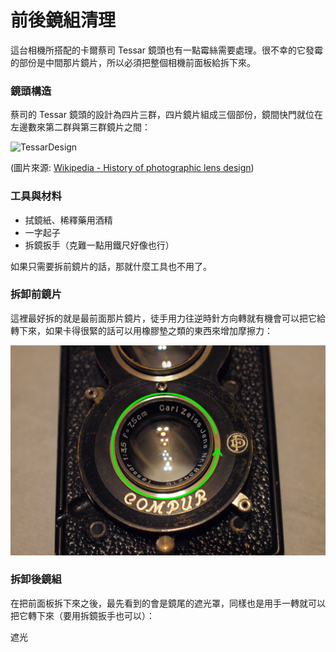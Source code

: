 # 前後鏡組清理

這台相機所搭配的卡爾蔡司 Tessar 鏡頭也有一點霉絲需要處理。很不幸的它發霉的部份是中間那片鏡片，所以必須把整個相機前面板給拆下來。

### 鏡頭構造
蔡司的 Tessar 鏡頭的設計為四片三群，四片鏡片組成三個部份，鏡間快門就位在左邊數來第二群與第三群鏡片之間：

![TessarDesign](https://upload.wikimedia.org/wikipedia/commons/thumb/0/01/ZeissTessar-text.svg/220px-ZeissTessar-text.svg.png)

(圖片來源: [Wikipedia - History of photographic lens design](https://en.wikipedia.org/wiki/History_of_photographic_lens_design))

### 工具與材料

* 拭鏡紙、稀釋藥用酒精
* 一字起子
* 拆鏡扳手（克難一點用鐵尺好像也行）

如果只需要拆前鏡片的話，那就什麼工具也不用了。

### 拆卸前鏡片
這裡最好拆的就是最前面那片鏡片，徒手用力往逆時針方向轉就有機會可以把它給轉下來，如果卡得很緊的話可以用橡膠墊之類的東西來增加摩擦力：

![逆時針旋轉來拆下前鏡片](../images/P1160551.JPG)

### 拆卸後鏡組
在把前面板拆下來之後，最先看到的會是鏡尾的遮光罩，同樣也是用手一轉就可以把它轉下來（要用拆鏡扳手也可以）：




遮光
